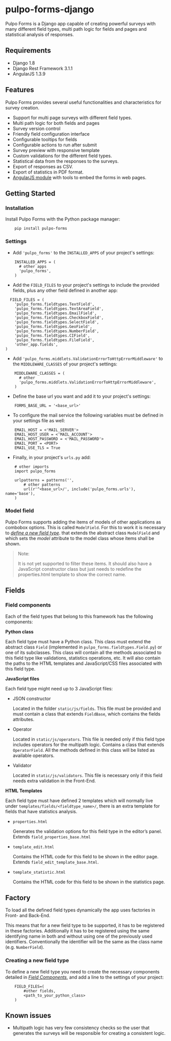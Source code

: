 # pulpo-forms-django
Pulpo Forms is a Django app capable of creating powerful surveys with many different field types, multi path logic for fields and pages and statistical analysis of responses.

## Requirements
* Django 1.8
* Django Rest Framework 3.1.1
* AngularJS 1.3.9

## Features
Pulpo Forms provides several useful functionalities and characteristics for survey creation.

* Support for multi page surveys with different field types.
* Multi path logic for both fields and pages
* Survey version control
* Friendly field configuration interface
* Configurable tooltips for fields
* Configurable actions to run after submit
* Survey preview with responsive template
* Custom validations for the different field types.
* Statistical data from the responses to the surveys.
* Export of responses as CSV.
* Export of statistics in PDF format.
* [AngularJS module](https://github.com/pulpocoders/kaurna-angular "Kaurna Angular") with tools to embed the forms in web pages.

## Getting Started

### Installation

Install Pulpo Forms with the Python package manager:
```
	pip install pulpo-forms
```
### Settings

* Add ``'pulpo_forms'`` to the ``INSTALLED_APPS`` of your project's settings:
```
    INSTALLED_APPS = (
      # other apps
      'pulpo_forms',
    )
```

* Add the ``FIELD_FILES`` to your project's settings to include the provided fields, plus any other field defined in another app:
```
  FIELD_FILES = (
    'pulpo_forms.fieldtypes.TextField',
    'pulpo_forms.fieldtypes.TextAreaField',
    'pulpo_forms.fieldtypes.EmailField',
    'pulpo_forms.fieldtypes.CheckboxField',
    'pulpo_forms.fieldtypes.SelectField',
    'pulpo_forms.fieldtypes.GeoField',
    'pulpo_forms.fieldtypes.NumberField',
    'pulpo_forms.fieldtypes.CIField',
    'pulpo_forms.fieldtypes.FileField',
    'other_app.fields',
)
```

* Add ``'pulpo_forms.middlets.ValidationErrorToHttpErrorMiddleware'`` to the ``MIDDLEWARE_CLASSES`` of your project's settings:
```
    MIDDLEWARE_CLASSES = (
      # other
      'pulpo_forms.middlets.ValidationErrorToHttpErrorMiddleware',
    )
```
* Define the base url you want and add it to your project's settings: 
```
    FORMS_BASE_URL = '<base_url>'
```
* To configure the mail service the following variables must be defined in your settings file as well:
```
    EMAIL_HOST = <'MAIL_SERVER'>
    EMAIL_HOST_USER = <'MAIL_ACCOUNT'>
    EMAIL_HOST_PASSWORD = <'MAIL_PASSWORD'>
    EMAIL_PORT = <PORT>
    EMAIL_USE_TLS = True
```
* Finally, in your project's ``urls.py`` add:
```
    # other imports
    import pulpo_forms

    urlpatterns = patterns('',
        # other patterns
        url(r'^<base_url>/', include('pulpo_forms.urls'), name='base'),
    )
```
### Model field

Pulpo Forms supports adding the items of models of other applications as combobox options. This is called ``ModelField``.
For this to work it is necessary to [*define a new field type*](#fields). that extends the abstract class ``ModelField`` and which sets the *model* attribute to the model class whose items shall be shown.

> Note:
>
>   It is not yet supported to filter these items. It should also have a JavaScript constructor class but just needs to redefine the properties.html template to show the correct name.

## Fields

### Field components

Each of the field types that belong to this framework has the following components: 

**Python class**

  Each field type must have a Python class. This class must extend the abstract class ``Field`` (implemented in ``pulpo_forms.fieldtypes.Field.py``) or one of its subclasses.
  This class will contain all the methods associated to this field type like validations, statistics operations, etc. It will also contain the paths to the HTML templates and JavaScript/CSS files associated with this field type.

**JavaScript files**

  Each field type might need up to 3 JavaScript files:
  
  - JSON constructor
  
    Located in the folder ``static/js/fields``. This file must be provided and must contain a class that extends ``FieldBase``, which contains the fields attributes.
  
  - Operator
  
    Located in ``static/js/operators``. This file is needed only if this field type includes operators for the multipath logic.
    Contains a class that extends ``OperatorField``.
    All the methods defined in this class will be listed as available operators.
  
  - Validator
  
    Located in ``static/js/validators``. This file is necessary only if this field needs extra validation in the Front-End.

**HTML Templates**

  Each field type must have defined 2 templates which will normally live under ``templates/fields/<fieldtype_name>/``, there is an extra template for fields that have statistics analysis.

  - ``properties.html``

    Generates the validation options for this field type in the editor’s panel. Extends ``field_properties_base.html``
  - ``template_edit.html``

    Contains the HTML code for this field to be shown in the editor page. Extends ``field_edit_template_base.html``.

  - ``template_statistic.html``

    Contains the HTML code for this field to be shown in the statistics page.

## Factory

To load all the defined field types dynamically the app uses factories in Front- and Back-End.

This means that for a new field type to be supported, it has to be registered in these factories. Additionally it has to be registered using the same identifying name in both and without using one of the previously used identifiers. Conventionally the identifier will be the same as the class name (e.g. ``NumberField``).


### Creating a new field type

To define a new field type you need to create the necessary components detailed in [*Field Components*](#field-components), and add a line to the settings of your project:
```
    FIELD_FILES=(
        #other fields,
        <path_to_your_python_class>
    )
```

## Known issues

* Multipath logic has very few consistency checks so the user that generates the surveys will be responsible for creating a consistent logic.

